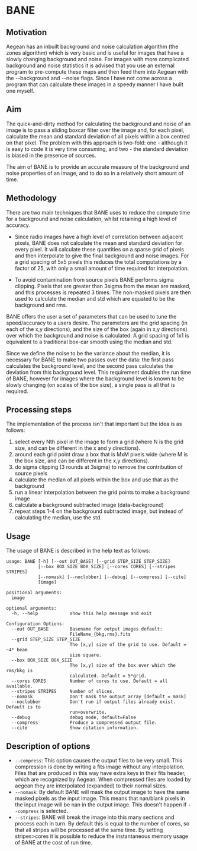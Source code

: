 # BANE

## Motivation

Aegean has an inbuilt background and noise calculation algorithm (the zones algorithm) which is very basic and is useful for images that have a slowly changing background and noise. For images with more complicated background and noise statistics it is advised that you use an external program to pre-compute these maps and then feed them into Aegean with the --background and --noise flags. Since I have not come across a program that can calculate these images in a speedy manner I have built one myself.

## Aim 
The quick-and-dirty method for calculating the background and noise of an image is to pass a sliding boxcar filter over the image and, for each pixel, calculate the mean and standard deviation of all pixels within a box centred on that pixel. The problem with this approach is two-fold: one - although it is easy to code it is very time consuming, and two - the standard deviation is biased in the presence of sources. 

The aim of BANE is to provide an accurate measure of the background and noise properties of an image, and to do so in a relatively short amount of time.

## Methodology

There are two main techniques that BANE uses to reduce the compute time for a background and noise calculation, whilst retaining a high level of accuracy.

* Since radio images have a high level of correlation between adjacent pixels, BANE does not calculate the mean and standard deviation for every pixel. It will calculate these quantities on a sparse grid of pixels and then interpolate to give the final background and noise images. For a grid spacing of 5x5 pixels this reduces the total computations by a factor of 25, with only a small amount of time required for interpolation.

* To avoid contamination from source pixels BANE performs sigma clipping. Pixels that are greater than 3sigma from the mean are masked, and this processes is repeated 3 times. The non-masked pixels are then used to calculate the median and std which are equated to be the background and rms.

BANE offers the user a set of parameters that can be used to tune the speed/accuracy to a users desire. The parameters are the grid spacing (in each of the x,y directions), and the size of the box (again in x,y directions) over which the background and noise is calculated. A grid spacing of 1x1 is equivalent to a traditional box-car smooth using the median and std.

Since we define the noise to be the variance about the median, it is necessary for BANE to make two passes over the data: the first pass calculates the background level, and the second pass calculates the deviation from this background level. This requirement doubles the run time of BANE, however for images where the background level is known to be slowly changing (on scales of the box size), a single pass is all that is required.

## Processing steps

The implementation of the process isn't that important but the idea is as follows:

1. select every Nth pixel in the image to form a grid (where N is the grid size, and can be different in the x and y directions).
1. around each grid point draw a box that is MxM pixels wide (where M is the box size, and can be different in the x,y directions).
1. do sigma clipping (3 rounds at 3sigma) to remove the contribution of source pixels
1. calculate the median of all pixels within the box and use that as the background
1. run a linear interpolation between the grid points to make a background image
1. calculate a background subtracted image (data-background)
1. repeat steps 1-4 on the background subtracted image, but instead of calculating the median, use the std.



## Usage

The usage of BANE is described in the help text as follows:
```
usage: BANE [-h] [--out OUT_BASE] [--grid STEP_SIZE STEP_SIZE]
            [--box BOX_SIZE BOX_SIZE] [--cores CORES] [--stripes STRIPES]
            [--nomask] [--noclobber] [--debug] [--compress] [--cite]
            [image]

positional arguments:
  image

optional arguments:
  -h, --help            show this help message and exit

Configuration Options:
  --out OUT_BASE        Basename for output images default:
                        FileName_{bkg,rms}.fits
  --grid STEP_SIZE STEP_SIZE
                        The [x,y] size of the grid to use. Default = ~4* beam
                        size square.
  --box BOX_SIZE BOX_SIZE
                        The [x,y] size of the box over which the rms/bkg is
                        calculated. Default = 5*grid.
  --cores CORES         Number of cores to use. Default = all available.
  --stripes STRIPES     Number of slices.
  --nomask              Don't mask the output array [default = mask]
  --noclobber           Don't run if output files already exist. Default is to
                        run+overwrite.
  --debug               debug mode, default=False
  --compress            Produce a compressed output file.
  --cite                Show citation information.
```

## Description of options
* `--compress`: This option causes the output files to be very small. This compression is done by writing a fits image without any interpolation. Files that are produced in this way have extra keys in their fits header, which are recognized by Aegean. When compressed files are loaded by aegean they are interpolated (expanded) to their normal sizes.
* `--nomask`: By default BANE will mask the output image to have the same masked pixels as the input image. This means that nan/blank pixels in the input image will be nan in the output image. This doesn't happen if `--compress` is selected.
* `--stripes`: BANE will break the image into this many sections and process each in turn. By default this is equal to the number of cores, so that all stripes will be processed at the same time. By setting stripes>cores it is possible to reduce the instantaneous memory usage of BANE at the cost of run time.